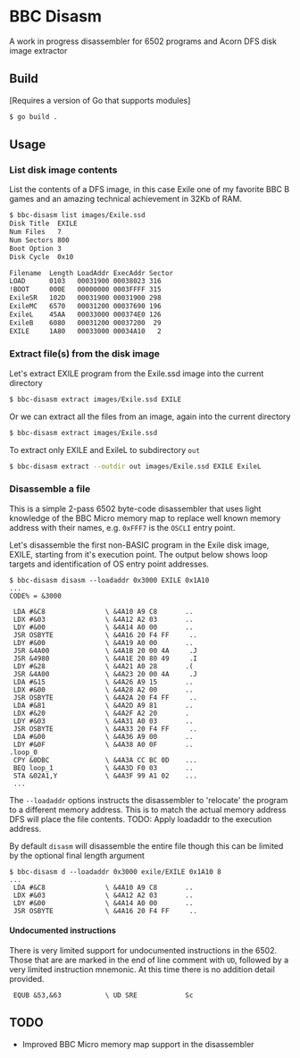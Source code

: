 # BBC Disasm

A work in progress disassembler for 6502 programs and Acorn DFS disk image extractor

## Build

[Requires a version of Go that supports modules]

```bash
$ go build .
```

## Usage

### List disk image contents
List the contents of a DFS image, in this case Exile one of my favorite BBC B games and an amazing technical achievement in 32Kb of RAM.

```bash
$ bbc-disasm list images/Exile.ssd
Disk Title  EXILE
Num Files   7
Num Sectors 800
Boot Option 3
Disk Cycle  0x10

Filename  Length LoadAddr ExecAddr Sector
LOAD      0103   00031900 00038023 316
!BOOT     000E   00000000 0003FFFF 315
ExileSR   102D   00031900 00031900 298
ExileMC   6570   00031200 00037690 196
ExileL    45AA   00033000 000374E0 126
ExileB    6080   00031200 00037200  29
EXILE     1A80   00033000 00034A10   2
```

### Extract file(s) from the disk image

Let's extract EXILE program from the Exile.ssd image into the current directory

```bash
$ bbc-disasm extract images/Exile.ssd EXILE
```

Or we can extract all the files from an image, again into the current directory

```bash
$ bbc-disasm extract images/Exile.ssd
```

To extract only EXILE and ExileL to subdirectory `out`

```bash
$ bbc-disasm extract --outdir out images/Exile.ssd EXILE ExileL
```

### Disassemble a file

This is a simple 2-pass 6502 byte-code disassembler that uses light knowledge of the BBC Micro memory map to replace well known memory address with their names, e.g. `0xFFF7` is the `OSCLI` entry point.

Let's disassemble the first non-BASIC program in the Exile disk image, EXILE, starting from it's execution point. The output below shows loop targets and identification of OS entry point addresses.

```
$ bbc-disasm disasm --loadaddr 0x3000 EXILE 0x1A10
...
CODE% = &3000

 LDA #&C8               \ &4A10 A9 C8       ..
 LDX #&03               \ &4A12 A2 03       ..
 LDY #&00               \ &4A14 A0 00       ..
 JSR OSBYTE             \ &4A16 20 F4 FF     ..
 LDY #&00               \ &4A19 A0 00       ..
 JSR &4A00              \ &4A1B 20 00 4A     .J
 JSR &4980              \ &4A1E 20 80 49     .I
 LDY #&28               \ &4A21 A0 28       .(
 JSR &4A00              \ &4A23 20 00 4A     .J
 LDA #&15               \ &4A26 A9 15       ..
 LDX #&00               \ &4A28 A2 00       ..
 JSR OSBYTE             \ &4A2A 20 F4 FF     ..
 LDA #&81               \ &4A2D A9 81       ..
 LDX #&20               \ &4A2F A2 20       .
 LDY #&03               \ &4A31 A0 03       ..
 JSR OSBYTE             \ &4A33 20 F4 FF     ..
 LDA #&00               \ &4A36 A9 00       ..
 LDY #&0F               \ &4A38 A0 0F       ..
.loop_0
 CPY &0DBC              \ &4A3A CC BC 0D    ...
 BEQ loop_1             \ &4A3D F0 03       ..
 STA &02A1,Y            \ &4A3F 99 A1 02    ...
 ...
```

The `--loadaddr` options instructs the disassembler to 'relocate' the program to a different memory address. This is to match the actual memory address DFS will place the file contents. TODO: Apply loadaddr to the execution address.

By default `disasm` will disassemble the entire file though this can be limited by the optional final length argument

```
$ bbc-disasm d --loadaddr 0x3000 exile/EXILE 0x1A10 8
...
 LDA #&C8               \ &4A10 A9 C8       ..
 LDX #&03               \ &4A12 A2 03       ..
 LDY #&00               \ &4A14 A0 00       ..
 JSR OSBYTE             \ &4A16 20 F4 FF     ..
```

#### Undocumented instructions

There is very limited support for undocumented instructions in the 6502. Those
that are are marked in the end of line comment with `UD`, followed by a very
limited instruction mnemonic. At this time there is no addition detail provided.

```
 EQUB &53,&63           \ UD SRE            Sc
```

## TODO

* Improved BBC Micro memory map support in the disassembler
